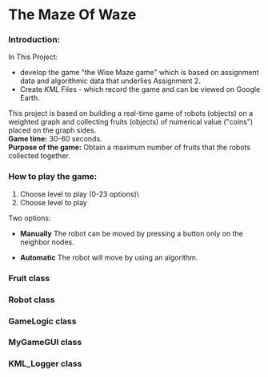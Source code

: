 # The Maze Of Waze

### Introduction:

In This Project:
- develop the game "the Wise Maze game"
which is based on assignment data and algorithmic data that underlies Assignment 2.
- Create *KML* Files - which record the game and can be viewed on Google Earth.


This project is based on building a real-time game of robots (objects) on a weighted graph and collecting fruits (objects) of numerical value ("coins") placed on the graph sides.\
**Game time:** 30-60 seconds.\
**Purpose of the game:** Obtain a maximum number of fruits that the robots collected together.

### How to play the game:

1. Choose level to play (0-23 options)\
2. Choose level to play

Two options:
- **Manually**
The robot can be moved by pressing a button only on the neighbor nodes.

- **Automatic**
The robot will move by using an algorithm.



### Fruit class
### Robot class
### GameLogic class
### MyGameGUI class
### KML_Logger class


